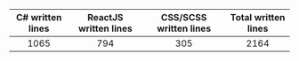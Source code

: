 
| C# written lines | ReactJS written lines | CSS/SCSS written lines | Total written lines | 
| :---: | :---: | :---: | :---: | 
| 1065 | 794 | 305 | 2164|